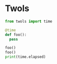 # Twols

```python
from twols import time

@time
def foo():
  pass

foo()
foo()
print(time.elapsed)
```
